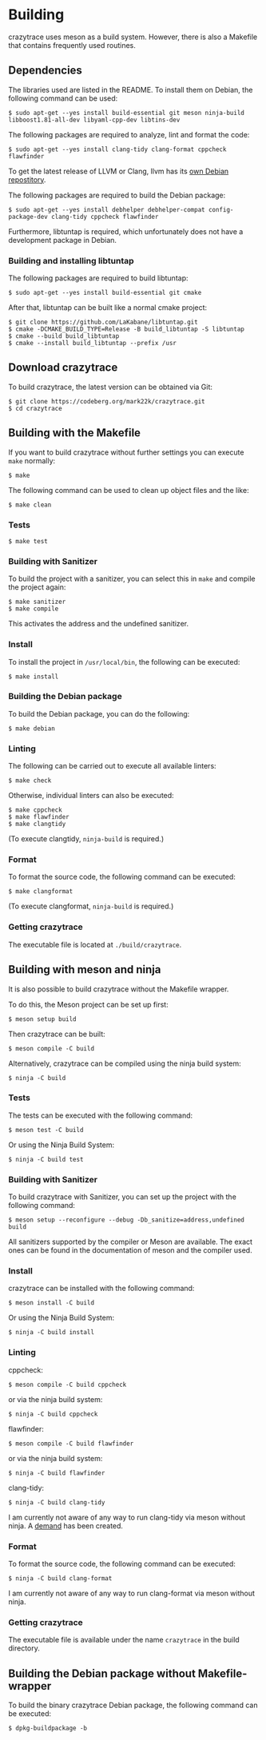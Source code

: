# Building

crazytrace uses meson as a build system. However, there is also a Makefile that contains frequently used routines.

## Dependencies

The libraries used are listed in the README. To install them on Debian, the following command can be used:
```
$ sudo apt-get --yes install build-essential git meson ninja-build libboost1.81-all-dev libyaml-cpp-dev libtins-dev
```

The following packages are required to analyze, lint and format the code:
```
$ sudo apt-get --yes install clang-tidy clang-format cppcheck flawfinder
```
To get the latest release of LLVM or Clang, llvm has its [own Debian repostitory](https://apt.llvm.org/).

The following packages are required to build the Debian package:
```
$ sudo apt-get --yes install debhelper debhelper-compat config-package-dev clang-tidy cppcheck flawfinder
```

Furthermore, libtuntap is required, which unfortunately does not have a development package in Debian.

### Building and installing libtuntap

The following packages are required to build libtuntap:
```
$ sudo apt-get --yes install build-essential git cmake
```

After that, libtuntap can be built like a normal cmake project:
```
$ git clone https://github.com/LaKabane/libtuntap.git
$ cmake -DCMAKE_BUILD_TYPE=Release -B build_libtuntap -S libtuntap
$ cmake --build build_libtuntap
$ cmake --install build_libtuntap --prefix /usr
```

## Download crazytrace

To build crazytrace, the latest version can be obtained via Git:
```
$ git clone https://codeberg.org/mark22k/crazytrace.git
$ cd crazytrace
```

## Building with the Makefile

If you want to build crazytrace without further settings you can execute `make` normally:
```
$ make
```

The following command can be used to clean up object files and the like:
```
$ make clean
```

### Tests

```
$ make test
```

### Building with Sanitizer

To build the project with a sanitizer, you can select this in `make` and compile the project again:
```
$ make sanitizer
$ make compile
```

This activates the address and the undefined sanitizer.

### Install

To install the project in `/usr/local/bin`, the following can be executed:
```
$ make install
```

### Building the Debian package

To build the Debian package, you can do the following:
```
$ make debian
```

### Linting

The following can be carried out to execute all available linters:
```
$ make check
```

Otherwise, individual linters can also be executed:
```
$ make cppcheck
$ make flawfinder
$ make clangtidy
```
(To execute clangtidy, `ninja-build` is required.)

### Format

To format the source code, the following command can be executed:
```
$ make clangformat
```
(To execute clangformat, `ninja-build` is required.)

### Getting crazytrace

The executable file is located at `./build/crazytrace`.

## Building with meson and ninja

It is also possible to build crazytrace without the Makefile wrapper.

To do this, the Meson project can be set up first:
```
$ meson setup build
```

Then crazytrace can be built:
```
$ meson compile -C build
```

Alternatively, crazytrace can be compiled using the ninja build system:
```
$ ninja -C build
```

### Tests

The tests can be executed with the following command:
```
$ meson test -C build
```

Or using the Ninja Build System:
```
$ ninja -C build test
```

### Building with Sanitizer

To build crazytrace with Sanitizer, you can set up the project with the following command:
```
$ meson setup --reconfigure --debug -Db_sanitize=address,undefined build
```

All sanitizers supported by the compiler or Meson are available. The exact ones can be found in the documentation of meson and the compiler used.

### Install

crazytrace can be installed with the following command:
```
$ meson install -C build
```

Or using the Ninja Build System:
```
$ ninja -C build install
```

### Linting

cppcheck:
```
$ meson compile -C build cppcheck
```

or via the ninja build system:
```
$ ninja -C build cppcheck
```

flawfinder:
```
$ meson compile -C build flawfinder
```

or via the ninja build system:
```
$ ninja -C build flawfinder
```

clang-tidy:
```
$ ninja -C build clang-tidy
```
I am currently not aware of any way to run clang-tidy via meson without ninja. A [demand](https://github.com/mesonbuild/meson/issues/2383#issuecomment-2002148039) has been created.

### Format

To format the source code, the following command can be executed:
```
$ ninja -C build clang-format
```

I am currently not aware of any way to run clang-format via meson without ninja.

### Getting crazytrace

The executable file is available under the name `crazytrace` in the build directory.

## Building the Debian package without Makefile-wrapper

To build the binary crazytrace Debian package, the following command can be executed:
```
$ dpkg-buildpackage -b
```
